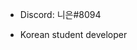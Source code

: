 - Discord: 니은#8094
<!-- - Pronouns: *she/her* -->
- Korean student developer

<!-- ![metrics](https://metrics.lecoq.io/NieunA) -->

<!-- ## Links
Nothing is here now :cry: -->

<!--
**NieunA/NieunA** is a ✨ _special_ ✨ repository because its `README.md` (this file) appears on your GitHub profile.

Here are some ideas to get you started:

- 🔭 I’m currently working on ...
- 🌱 I’m currently learning ...
- 👯 I’m looking to collaborate on ...
- 🤔 I’m looking for help with ...
- 💬 Ask me about ...
- 📫 How to reach me: ...
- 😄 Pronouns: ...
- ⚡ Fun fact: ...

- 🌱 I’m currently learning English !
## Contact
- Discord: `니은#8094`

## Developing
- Discord Bots
- Websites
- Desktop Apps ( Games )
### Languages
- Python 
- Javascript
- HTML + CSS
## Others
- I will make my own website soon !

-->
